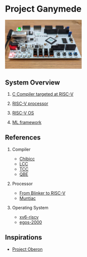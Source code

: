 # Project Ganymede

<img src="./references/arty_a7.jpg" width=50% height=50%>

## System Overview 

1. [C Compiler targeted at RISC-V](compiler/README.md)

2. [RISC-V processor](processor/)

3. [RISC-V OS](os/)

4. [ML framework](mlframework/)

## References

1. Compiler

   - [Chibicc](https://github.com/rui314/chibicc)
   - [LCC](https://github.com/drh/lcc)
   - [TCC](https://bellard.org/tcc/)
   - [QBE](https://c9x.me/compile/)

2. Processor

   - [From Blinker to RISC-V](https://github.com/BrunoLevy/learn-fpga/tree/master/FemtoRV/TUTORIALS/FROM_BLINKER_TO_RISCV)
   - [Muntjac](https://github.com/lowRISC/muntjac)

3. Operating System
   - [xv6-riscv](https://github.com/mit-pdos/xv6-riscv)
   - [egos-2000](https://github.com/yhzhang0128/egos-2000)

## Inspirations

- [Project Oberon](http://www.projectoberon.net/)

